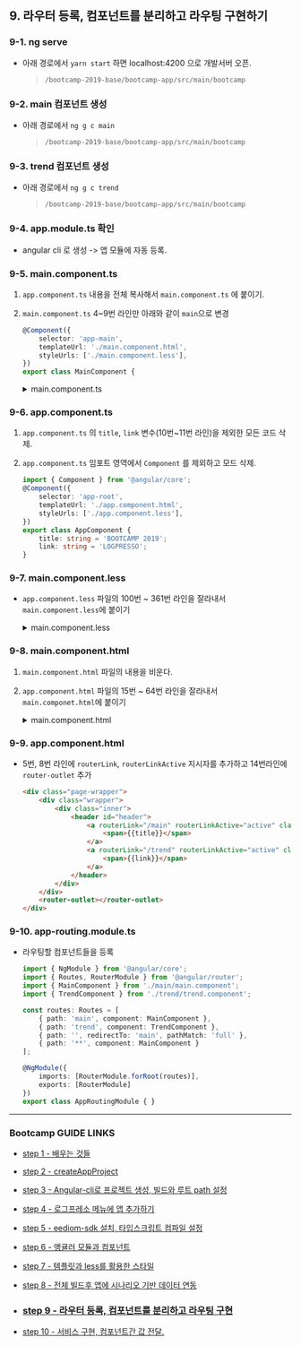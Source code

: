## 9. 라우터 등록, 컴포넌트를 분리하고 라우팅 구현하기

### 9-1. ng serve

- 아래 경로에서 `yarn start` 하면 localhost:4200 으로 개발서버 오픈.
	>`/bootcamp-2019-base/bootcamp-app/src/main/bootcamp`
	
### 9-2. main 컴포넌트 생성
- 아래 경로에서 `ng g c main`
	>`/bootcamp-2019-base/bootcamp-app/src/main/bootcamp`
	
### 9-3. trend 컴포넌트 생성
- 아래 경로에서 `ng g c trend`
	>`/bootcamp-2019-base/bootcamp-app/src/main/bootcamp`
	
### 9-4. app.module.ts 확인
- angular cli 로 생성 -> 앱 모듈에 자동 등록.	
	
### 9-5. main.component.ts

1. `app.component.ts` 내용을 전체 복사해서 `main.component.ts` 에 붙이기.
2. `main.component.ts` 4~9번 라인만 아래와 같이 `main`으로 변경
	```typescript
	@Component({
		selector: 'app-main',
		templateUrl: './main.component.html',
		styleUrls: ['./main.component.less'],
	})
	export class MainComponent {
	```
	<details>
	<summary>main.component.ts</summary>
	<div markdown="1">

	```typescript
	import { Component, NgZone, ViewChild } from '@angular/core';
	import { QueryService, SubscribeTypes } from 'eediom-sdk';
	import { GridData, QueryResult, ChartComponent, ChartTypes, LineChartConfigs, Field, Chart } from 'eediom-sdk';
	@Component({
		selector: 'app-main',
		templateUrl: './main.component.html',
		styleUrls: ['./main.component.less'],
	})
	export class MainComponent {
		title: string = 'BOOTCAMP 2019';
		link: string = 'LOGPRESSO';
		@ViewChild('chart', { static: true }) chartComponent: ChartComponent;
		gridData: GridData;
		fieldTypes: QueryResult["fieldTypes"];
		records: QueryResult["records"];
		count: QueryResult["count"];
		chart: Chart;
		query: string = '';
		loading: boolean = false;
		querySuccess: boolean = false;
		isOpen: boolean = false;


		constructor(private queryService: QueryService, private ngZone: NgZone) {
		}

		ngOnInit() {
			this.chart = new Chart(ChartTypes.Area, new LineChartConfigs(
				new Field('_time', 'date', '날짜'),
				[
					new Field('Unreal.js', 'int'),
					new Field('billboard.js', 'int'),
					new Field('iotjs', 'int'),
					new Field('metatron-discovery', 'int'),
					new Field('tui.editor', 'int'),
					new Field('veles', 'int'),
				],
				false
			));
			this.chartComponent.render(null, this.chart);
		}

		executeQuery() {
			this.querySuccess = false;
			this.loading = true;
			this.queryService.query(this.query, (queryId, subscribeData) => {
				if (subscribeData.type === SubscribeTypes.Eof) {
					this.queryService.getResult(queryId, 100, 0).then((queryResult) => {
						this.ngZone.run(() => {
							this.fieldTypes = queryResult.fieldTypes;
							this.count = queryResult.count;
							this.records = queryResult.records;
							this.onRender();
						})
					})
				}
			});
		}

		columnFiltering(columns) {
			const tmp = columns.filter((key) => {
				return key.column !== '_id' && key.column !== '_time' && key.column !== '_table';
			}).map((key) => {
				return new Field(key.column, key.type);
			});
			return tmp;
		}

		onRender(): void {
			setTimeout(() => {
				const filteredColumns = this.columnFiltering(this.fieldTypes);
				this.chart = new Chart(
					ChartTypes.Area, 
					new LineChartConfigs(new Field('_time', 'date', '날짜'), filteredColumns, false)
					);

				this.loading = false;
				this.querySuccess = true;
				this.isOpen = true;
				this.chartComponent.update(this.chart, this.records);
				this.gridData = new GridData({
					records: this.records
				})
			}, 1000)
		}

	}

	```
		</div>
		</details>	
### 9-6. app.component.ts
1. `app.component.ts` 의 `title`, `link` 변수(10번~11번 라인)을 제외한 모든 코드 삭제.
2. `app.component.ts` 임포트 영역에서 `Component` 를 제외하고 모드 삭제.

	```typescript
	import { Component } from '@angular/core';
	@Component({
		selector: 'app-root',
		templateUrl: './app.component.html',
		styleUrls: ['./app.component.less'],
	})
	export class AppComponent {
		title: string = 'BOOTCAMP 2019';
		link: string = 'LOGPRESSO';
	}

	```

### 9-7. main.component.less
- `app.component.less` 파일의 100번 ~ 361번 라인을 잘라내서 `main.component.less`에 붙이기
	<details>
	<summary>main.component.less</summary>
	<div markdown="1">

	```less
	.keyframes(@name) when (@name = section-animation) {
	    @keyframes @name {
			from {
				margin-top: 10em;
			}
			to {
				margin-top: 2em;
			}
		}
	}
	.keyframes(@name) when (@name = form-animation) {
	    @keyframes @name {
			from {
				margin-top: 5em;
			}
			to {
				margin-top: 0;
			}
		}
	}
	.keyframes(@name) when (@name = sdk-animation) {
	    @keyframes @name {
			from {
				margin-top: 5em;
				opacity: 0;
			}
			to {
				margin-top: 0;
				opacity: 1;
			}
		}
	}
	.keyframes(section-animation);
	.keyframes(form-animation);
	.keyframes(sdk-animation);
	.wrapper {
		width: 100%;
		&.loading {
			margin-top: 10em;
		}
		&.sdk {
			opacity: 0;
		}
		header.major {
			text-align: center;
		}
		h2 {
			color: #434b56;
			line-height: 1.5;
			letter-spacing: 0.1em;
			font-size: 1.75em;
			font-weight: 800;
			margin: 0 0 0.65em 0;
		}
		>.inner {
			width: 80em;
			max-width: 100%;
			margin-left: auto;
			margin-right: auto;
			>.main {
				padding: 0 6em 2em 6em;
				background-color: #e8eafa;
			}
			>.main.accent {
				margin-top: 10em;
				.combined {
					margin-top: 5em;
				}
			}
		}
		form.combined {
			display: -moz-flex;
			display: -webkit-flex;
			display: -ms-flex;
			display: flex;
			-moz-flex-direction: row;
			-webkit-flex-direction: row;
			-ms-flex-direction: row;
			flex-direction: row;
			margin-left: auto;
			margin-right: auto;
			max-width: 100%;
			position: relative;
			width: 35em;
		}
		input {
			font-family: "Raleway", sans-serif;
			font-size: 12pt;
			font-weight: 300;
			line-height: 1.65;
		}
		input[type="text"] {
			-moz-appearance: none;
			-webkit-appearance: none;
			-ms-appearance: none;
			appearance: none;
			font-weight: 800;
			-moz-flex-grow: 1;
			-webkit-flex-grow: 1;
			-ms-flex-grow: 1;
			flex-grow: 1;
			-moz-flex-shrink: 1;
			-webkit-flex-shrink: 1;
			-ms-flex-shrink: 1;
			flex-shrink: 1;
			border: 1px solid rgba(67, 75, 86, 0.25);
			border-bottom-left-radius: 2.75em;
			border-bottom-right-radius: 0;
			border-top-left-radius: 2.75em;
			border-top-right-radius: 0;
			display: block;
			outline: 0;
			padding: 0 1em;
			text-decoration: none;
			height: 2.75em;
			color: rgba(67, 75, 86, 0.8);
			background-color: rgba(241, 246, 254, 0.9);
			&:focus {
				transition: background-color 0.2s ease-in-out, color 0.2s ease-in-out;
				background: #ffffff;
				color: rgba(67, 75, 86, 0.75);
				border-color: #fed586;
				box-shadow: inset 0 0 0 1px #fed586;
			}
		}
		input[type="submit"] {
			-moz-appearance: none;
			-webkit-appearance: none;
			-ms-appearance: none;
			appearance: none;
			transition: background-color 0.2s ease-in-out, color 0.2s ease-in-out;
			border-radius: 3.92857em;
			border: 0;
			cursor: pointer;
			display: inline-block;
			font-weight: 600;
			height: 3.92857em;
			line-height: 3.92857em;
			padding: 0 3em;
			text-align: center;
			text-decoration: none;
			white-space: nowrap;
			letter-spacing: 0.1em;
			text-transform: uppercase;
			font-size: 0.7em;
			box-shadow: inset 0 0 0 1px rgba(67, 75, 86, 0.25);
			background-color: #575b72;
			color: #ffffff;
			outline: 0;
			-moz-flex-grow: 0;
			-webkit-flex-grow: 0;
			-ms-flex-grow: 0;
			flex-grow: 0;
			-moz-flex-shrink: 0;
			-webkit-flex-shrink: 0;
			-ms-flex-shrink: 0;
			flex-shrink: 0;
			border-top-left-radius: 0;
			border-bottom-left-radius: 0;
			&:hover {
				background-color: rgba(67, 75, 86, 0.05);
				color: #434b56;
			}
			&:active {
				background-color: rgba(153, 166, 185, 0.7);
			}
		}
		input:-webkit-autofill {
			color: rgba(67, 75, 86, 0.75);
		}
		&::-webkit-input-placeholder {
			opacity: 0.7;
		}
		&:-moz-placeholder {
			opacity: 0.7;
		}
		&::-moz-placeholder {
			opacity: 0.7;
		}
		&:-ms-input-placeholder {
			opacity: 0.7;
		}
		.spotlights {
			box-shadow: 0 0 2em 0 rgba(0, 0, 0, 0.4);
			>article {
				display: -moz-flex;
				display: -webkit-flex;
				display: -ms-flex;
				display: flex;
				-moz-flex-direction: row;
				-webkit-flex-direction: row;
				-ms-flex-direction: row;
				flex-direction: row;
				&:last-child {
					height: 400px;
				}
				.content {
					padding: 4em 5em 2em 5em;
					text-align: center;
				}
			}
		}
	}
	@media screen and (max-width: 480px) {
		form.combined {
			-moz-flex-direction: column;
			-webkit-flex-direction: column;
			-ms-flex-direction: column;
			flex-direction: column;
		}
		#header {
			font-size: 0.8em;
			margin-top: 0.5em;
			height: 44px;
		}
		.page-wrapper {
			& >* {
				padding: 0;
			}
			&> :first-child {
				padding-top: 0;
			}
			&> :last-child {
				padding-bottom: 3em;
			}
		}
		.wrapper {
			>.inner {
				>.main {
					padding: 3em 2em 2em 2em;
				}
			}
		}
	}
	@media screen and (max-width: 1680px) {
		.spotlights {
			>article {
				.content {
					padding: 4em 4em 2em 4em;
				}
			}
		}
	}
	@media screen and (max-width: 736px) {
		.spotlights {
			>article {
				.content {
					padding: 3em 2em 1em 2em;
				}
			}
		}
	}
	@media screen and (max-width: 1280px) {
		.wrapper {
			>.inner {
				>.main {
					padding: 3em 4em 2em 4em;
				}
			}
		}
	}

	```
	</div>
	</details>
	
### 9-8. main.component.html
1. `main.component.html` 파일의 내용을 비운다.
2. `app.component.html` 파일의 15번 ~ 64번 라인을 잘라내서 `main.componet.html`에 붙이기
	<details>
	<summary>main.component.html</summary>
	<div markdown="1">

	```html
	<div class="wrapper">
		<div class="inner">
			<section class="main accent"
				[style.animation]="isOpen ? 'section-animation 1.2s 0.3s 1 ease-in-out forwards': 'none'">
				<header class="major">
					<h2>query</h2>
				</header>
				<form (ngSubmit)="executeQuery()" class="combined"
					[style.animation]="isOpen ? 'form-animation 1s 1.1s 1 ease-in-out forwards': 'none'" autocomplete="off">
					<input [(ngModel)]="query" name="query" type="text" placeholder="query here">
					<input type="submit" value="run">
				</form>
			</section>
		</div>
	</div>
	<div class="wrapper loading" *ngIf="loading">
		<div class="inner">
			<section class="main">
				<header class="major">
					<img src="assets/loading.gif" />
				</header>
			</section>
		</div>
	</div>
	<div class="wrapper sdk" [style.visibility]="querySuccess ? 'inherit': 'hidden'"
		[style.animation]="isOpen ? 'sdk-animation 1s 1.5s 1 ease-in-out forwards': 'none'">
		<div class="inner">
			<section class="main">
				<header class="major">
					<h2>area chart</h2>
				</header>
				<div class="spotlights">
					<article>
						<edm-chart #chart></edm-chart>
					</article>
				</div>
			</section>
			<section class="main">
				<header class="major">
					<h2>grid</h2>
				</header>
				<div class="spotlights">
					<article>
						<edm-grid [gridData]="gridData" [pageSize]="100" [currentPage]="1" [showPager]="false">
						</edm-grid>
					</article>
				</div>
			</section>
		</div>
	</div>

	```
	</div>
	</details>
	
### 9-9. app.component.html
- 5번, 8번 라인에 `routerLink`, `routerLinkActive` 지시자를 추가하고 14번라인에 `router-outlet` 추가
	
	```html
	<div class="page-wrapper">
		<div class="wrapper">
			<div class="inner">
				<header id="header">
					<a routerLink="/main" routerLinkActive="active" class="main">
						<span>{{title}}</span>
					</a>
					<a routerLink="/trend" routerLinkActive="active" class="link">
						<span>{{link}}</span>
					</a>
				</header>
			</div>
		</div>
		<router-outlet></router-outlet>
	</div>
	```
	

### 9-10. app-routing.module.ts
- 라우팅할 컴포넌트들을 등록
	
	```typescript
	import { NgModule } from '@angular/core';
	import { Routes, RouterModule } from '@angular/router';
	import { MainComponent } from './main/main.component';
	import { TrendComponent } from './trend/trend.component';

	const routes: Routes = [
		{ path: 'main', component: MainComponent },
		{ path: 'trend', component: TrendComponent },
		{ path: '', redirectTo: 'main', pathMatch: 'full' },
		{ path: '**', component: MainComponent }
	];

	@NgModule({
		imports: [RouterModule.forRoot(routes)],
		exports: [RouterModule]
	})
	export class AppRoutingModule { }
	```

---
### Bootcamp GUIDE LINKS
* [step 1 - 배우는 것들](step1.md)

* [step 2 - createAppProject](step2.md)

* [step 3 - Angular-cli로 프로젝트 생성, 빌드와 루트 path 설정](step3.md)

* [step 4 - 로그프레소 메뉴에 앱 추가하기](step4.md)

* [step 5 - eediom-sdk 설치, 타입스크립트 컴파일 설정](step5.md)

* [step 6 - 앵귤러 모듈과 컴포넌트](step6.md)

* [step 7 - 템플릿과 less를 활용한 스타일](step7.md)

* [step 8 - 전체 빌드후 앱에 시나리오 기반 데이터 연동](step8.md)

* ### [step 9 - 라우터 등록, 컴포넌트를 분리하고 라우팅 구현](step9.md)

* [step 10 - 서비스 구현, 컴포넌트간 값 전달.](step10.md)